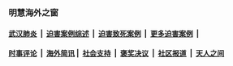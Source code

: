 
### 明慧海外之窗

####  [武汉肺炎](indexes/365.md?t=04061901) &nbsp;|&nbsp;  [迫害案例综述](indexes/328.md?t=04061901) &nbsp;|&nbsp; [迫害致死案例](indexes/277.md?t=04061901)  &nbsp;|&nbsp; [更多迫害案例](indexes/81.md?t=04061901)  &nbsp;|&nbsp; 
####  [时事评论](indexes/19.md?t=04061901) &nbsp;|&nbsp; [海外简讯](indexes/245.md?t=04061901)&nbsp;|&nbsp;  [社会支持](indexes/140.md?t=04061901) &nbsp;|&nbsp; [褒奖决议](indexes/282.md?t=04061901) &nbsp;|&nbsp; [社区报道](indexes/91.md?t=04061901)  &nbsp;|&nbsp; [天人之间](indexes/78.md?t=04061901) 

